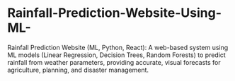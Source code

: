 # Rainfall-Prediction-Website-Using-ML-
Rainfall Prediction Website (ML, Python, React): A web-based system using ML models (Linear Regression, Decision Trees, Random Forests) to predict rainfall from weather parameters, providing accurate, visual forecasts for agriculture, planning, and disaster management.
